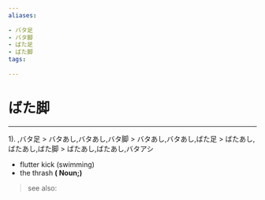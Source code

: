 ```yaml
---
aliases:
    
- バタ足
- バタ脚
- ばた足
- ばた脚
tags:
    
---
```


# ばた脚
---
1).
,バタ足 > バタあし,バタあし,バタ脚 > バタあし,バタあし,ばた足 > ばたあし,ばたあし,ばた脚 > ばたあし,ばたあし,バタアシ

- flutter kick (swimming)
- the thrash
**( Noun;)**
> see also: 
            